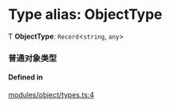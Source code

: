 # Type alias: ObjectType

Ƭ **ObjectType**: `Record`<`string`, `any`\>

### 普通对象类型

#### Defined in

[modules/object/types.ts:4](https://github.com/loclink/tianjie/blob/fc91c50/src/modules/object/types.ts#L4)
